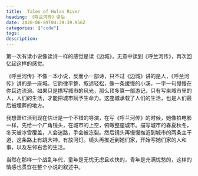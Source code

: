 ```yaml
---
title:  Tales of Hulan River
heading: 《呼兰河传》读后
date: 2020-06-09T04:39:39.956Z
categories: ["code"]
tags: 
description: 
---
```


第一次有读小说像读诗一样的感觉是读《边城》，无意中读到《呼兰河传》，再次回忆起这样的感觉。

《呼兰河传》不像一本小说，反而小一部诗，只不过《边城》讲的是人，《呼兰河传》讲的是一座城。它韵律平整，叙述轻松，像一条缓慢的小溪，一字一句慢慢在你耳边流淌。如果只是描写城市的风光，那么顶多算一部游记，只有写来城市里的人，人们的生活，才能把城市赋予生命力。这座城承载了人们的生活，也是人们最后被埋葬的地方。

我想萧红活到现在估计是一个不错的导演，在写《呼兰河传》的时候，她像拍电影一样，先给一个广角镜头，在城市的上空，俯瞰整座城市。描写城市的春夏秋冬，冬天被冰雪覆盖，人会迷路，手会被冻裂。然后镜头再慢慢推近到城市的两条主干道，这条路上有跳大神，有放河灯。镜头再推近到她们家，开始写她们家的人和事，以及左邻右舍的生活。

当然在那样一个战乱年代，童年是无忧无虑且欢快的，青年是充满忧愁的，这样的情感也贯穿在整个小说的叙述中。



